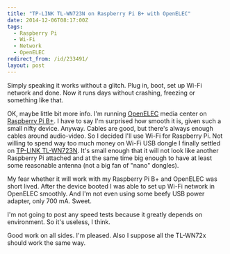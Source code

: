 ```yaml
---
title: "TP-LINK TL-WN723N on Raspberry Pi B+ with OpenELEC"
date: 2014-12-06T08:17:00Z
tags:
  - Raspberry Pi
  - Wi-Fi
  - Network
  - OpenELEC
redirect_from: /id/233491/
layout: post
---
```

Simply speaking it works without a glitch. Plug in, boot, set up Wi-Fi network and done. Now it runs days without crashing, freezing or something like that.

<!-- excerpt -->

OK, maybe little bit more info. I'm running [OpenELEC][2] media center on [Raspberry Pi B+][1]. I have to say I'm surprised how smooth it is, given such a small nifty device. Anyway. Cables are good, but there's always enough cables around audio-video. So I decided I'll use Wi-Fi for Raspberry Pi. Not willing to spend way too much money on Wi-Fi USB dongle I finally settled on [TP-LINK TL-WN723N][3]. It's small enough that it will not look like another Raspberry Pi attached and at the same time big enough to have at least some reasonable antenna (not a big fan of "nano" dongles).

My fear whether it will work with my Raspberry Pi B+ and OpenELEC was short lived. After the device booted I was able to set up Wi-Fi network in OpenELEC smoothly. And I'm not even using some beefy USB power adapter, only 700 mA. Sweet.

I'm not going to post any speed tests because it greatly depends on environment. So it's useless, I think.

Good work on all sides. I'm pleased. Also I suppose all the TL-WN72x should work the same way. 

[1]: http://www.raspberrypi.org/products/model-b-plus/
[2]: http://openelec.tv/
[3]: http://www.tp-link.com/lk/products/details/?model=TL-WN723N